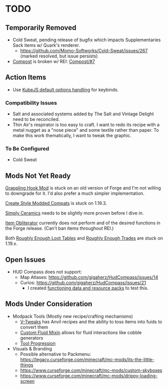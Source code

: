 # TODO

## Temporarily Removed

- Cold Sweat, pending release of bugfix which impacts Supplementaries Sack items
  w/ Quark's renderer.
  - https://github.com/Momo-Softworks/Cold-Sweat/issues/267 (marked resolved,
    but issue persists)
- [Compost](https://www.curseforge.com/minecraft/mc-mods/compost) is broken w/
  REI: [Compost/#7](https://github.com/yurisuika/Compost/issues/7)

## Action Items

- Use
  [KubeJS default options handling](https://kubejs.com/wiki/tutorials/default-options)
  for keybinds.

### Compatibility Issues

- Salt and associated systems added by The Salt and Vintage Delight need to be
  reconciled.
- Thin Air's respirator is too easy to craft. I want to redo its recipe with a
  metal nugget as a "nose piece" and some textile rather than paper. To make
  this work thematically, I want to tweak the graphic.

### To Be Configured

- Cold Sweat

## Mods Not Yet Ready

[Grappling Hook Mod](https://www.curseforge.com/minecraft/mc-mods/grappling-hook-mod)
is stuck on an old version of Forge and I'm not willing to downgrade for it. I'd
also prefer a much simpler implementation.

[Create Style Modded Compats](https://www.curseforge.com/minecraft/texture-packs/create-style-modded-compats)
is stuck on 1.19.3.

[Simply Ceramics](https://www.curseforge.com/minecraft/mc-mods/simply-ceramics)
needs to be slightly more proven before I dive in.

[Item Obliterator](https://www.curseforge.com/minecraft/mc-mods/item-obliterator)
currently does not perform and of the desired functions in the Forge release.
(Can't ban items throughout REI.)

Both
[Roughly Enough Loot Tables](https://www.curseforge.com/minecraft/mc-mods/roughly-enough-loot-tables)
and
[Roughly Enough Trades](https://www.curseforge.com/minecraft/mc-mods/roughly-enough-trades)
are stuck on 1.19.x.

## Open Issues

- HUD Compass does not support:
  - Map Atlases: https://github.com/gigaherz/HudCompass/issues/14
  - Curios: https://github.com/gigaherz/HudCompass/issues/21
    - I created
      [functioning data and resource packs](https://github.com/pskfyi/minecraft-compass-curio)
      to test this.

## Mods Under Consideration

- Modpack Tools (Mostly new recipe/crafting mechanisms)
  - [V-Tweaks](https://www.curseforge.com/minecraft/mc-mods/v-tweaks) has Anvil
    recipes and the ability to toss items into fuids to convert them
  - [Custom Fluid Mixin](https://www.curseforge.com/minecraft/mc-mods/custom-fluid-mixin)
    allows for fluid interactions like cobble generators
  - [Tool Progression](https://www.curseforge.com/minecraft/mc-mods/tool-progression)
- Visuals & Branding
  - Possible alternative to Packmenu:
    https://legacy.curseforge.com/minecraft/mc-mods/its-the-little-things
  - https://www.curseforge.com/minecraft/mc-mods/custom-skyboxes
  - https://www.curseforge.com/minecraft/mc-mods/drippy-loading-screen
